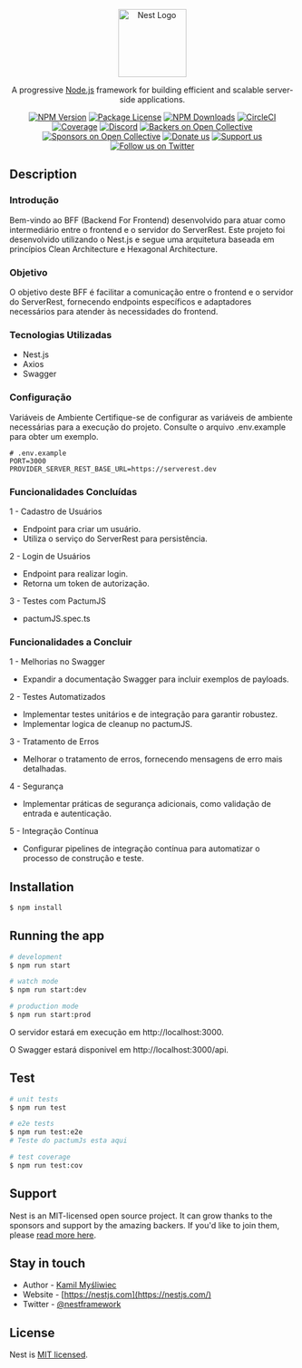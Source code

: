 <p align="center">
  <a href="http://nestjs.com/" target="blank"><img src="https://nestjs.com/img/logo-small.svg" width="120" alt="Nest Logo" /></a>
</p>

[circleci-image]: https://img.shields.io/circleci/build/github/nestjs/nest/master?token=abc123def456
[circleci-url]: https://circleci.com/gh/nestjs/nest

  <p align="center">A progressive <a href="http://nodejs.org" target="_blank">Node.js</a> framework for building efficient and scalable server-side applications.</p>
    <p align="center">
<a href="https://www.npmjs.com/~nestjscore" target="_blank"><img src="https://img.shields.io/npm/v/@nestjs/core.svg" alt="NPM Version" /></a>
<a href="https://www.npmjs.com/~nestjscore" target="_blank"><img src="https://img.shields.io/npm/l/@nestjs/core.svg" alt="Package License" /></a>
<a href="https://www.npmjs.com/~nestjscore" target="_blank"><img src="https://img.shields.io/npm/dm/@nestjs/common.svg" alt="NPM Downloads" /></a>
<a href="https://circleci.com/gh/nestjs/nest" target="_blank"><img src="https://img.shields.io/circleci/build/github/nestjs/nest/master" alt="CircleCI" /></a>
<a href="https://coveralls.io/github/nestjs/nest?branch=master" target="_blank"><img src="https://coveralls.io/repos/github/nestjs/nest/badge.svg?branch=master#9" alt="Coverage" /></a>
<a href="https://discord.gg/G7Qnnhy" target="_blank"><img src="https://img.shields.io/badge/discord-online-brightgreen.svg" alt="Discord"/></a>
<a href="https://opencollective.com/nest#backer" target="_blank"><img src="https://opencollective.com/nest/backers/badge.svg" alt="Backers on Open Collective" /></a>
<a href="https://opencollective.com/nest#sponsor" target="_blank"><img src="https://opencollective.com/nest/sponsors/badge.svg" alt="Sponsors on Open Collective" /></a>
  <a href="https://paypal.me/kamilmysliwiec" target="_blank"><img src="https://img.shields.io/badge/Donate-PayPal-ff3f59.svg" alt="Donate us"/></a>
    <a href="https://opencollective.com/nest#sponsor"  target="_blank"><img src="https://img.shields.io/badge/Support%20us-Open%20Collective-41B883.svg" alt="Support us"></a>
  <a href="https://twitter.com/nestframework" target="_blank"><img src="https://img.shields.io/twitter/follow/nestframework.svg?style=social&label=Follow" alt="Follow us on Twitter"></a>
</p>
  <!--[![Backers on Open Collective](https://opencollective.com/nest/backers/badge.svg)](https://opencollective.com/nest#backer)
  [![Sponsors on Open Collective](https://opencollective.com/nest/sponsors/badge.svg)](https://opencollective.com/nest#sponsor)-->

## Description

### Introdução

Bem-vindo ao BFF (Backend For Frontend) desenvolvido para atuar como intermediário entre o frontend e o servidor do ServerRest. Este projeto foi desenvolvido utilizando o Nest.js e segue uma arquitetura baseada em princípios Clean Architecture e Hexagonal Architecture.

### Objetivo

O objetivo deste BFF é facilitar a comunicação entre o frontend e o servidor do ServerRest, fornecendo endpoints específicos e adaptadores necessários para atender às necessidades do frontend.

### Tecnologias Utilizadas

- Nest.js
- Axios
- Swagger

### Configuração

Variáveis de Ambiente
Certifique-se de configurar as variáveis de ambiente necessárias para a execução do projeto. Consulte o arquivo .env.example para obter um exemplo.

```
# .env.example
PORT=3000
PROVIDER_SERVER_REST_BASE_URL=https://serverest.dev
```

### Funcionalidades Concluídas

1 - Cadastro de Usuários

- Endpoint para criar um usuário.
- Utiliza o serviço do ServerRest para persistência.

2 - Login de Usuários

- Endpoint para realizar login.
- Retorna um token de autorização.

3 - Testes com PactumJS

- pactumJS.spec.ts

### Funcionalidades a Concluir

1 - Melhorias no Swagger

- Expandir a documentação Swagger para incluir exemplos de payloads.

2 - Testes Automatizados

- Implementar testes unitários e de integração para garantir robustez.
- Implementar logica de cleanup no pactumJS.

3 - Tratamento de Erros

- Melhorar o tratamento de erros, fornecendo mensagens de erro mais detalhadas.

4 - Segurança

- Implementar práticas de segurança adicionais, como validação de entrada e autenticação.

5 - Integração Contínua

- Configurar pipelines de integração contínua para automatizar o processo de construção e teste.

## Installation

```bash
$ npm install
```

## Running the app

```bash
# development
$ npm run start

# watch mode
$ npm run start:dev

# production mode
$ npm run start:prod
```

O servidor estará em execução em http://localhost:3000.

O Swagger estará disponivel em http://localhost:3000/api.

## Test

```bash
# unit tests
$ npm run test

# e2e tests
$ npm run test:e2e
# Teste do pactumJs esta aqui

# test coverage
$ npm run test:cov
```

## Support

Nest is an MIT-licensed open source project. It can grow thanks to the sponsors and support by the amazing backers. If you'd like to join them, please [read more here](https://docs.nestjs.com/support).

## Stay in touch

- Author - [Kamil Myśliwiec](https://twitter.com/kammysliwiec)
- Website - [https://nestjs.com](https://nestjs.com/)
- Twitter - [@nestframework](https://twitter.com/nestframework)

## License

Nest is [MIT licensed](https://github.com/nestjs/nest/blob/master/LICENSE).
